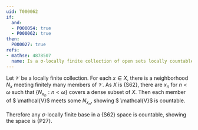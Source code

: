 ```yaml
---
uid: T000062
if:
  and:
  - P000054: true
  - P000062: true
then:
  P000027: true
refs:
- mathse: 4878507
  name: Is a σ-locally finite collection of open sets locally countable?
---
```


Let $\mathcal{V}$ be a locally finite collection. For each $x \in X$, there is a neighborhood 
$N_x$ meeting finitely many members of $\mathcal{V}$. As $X$ is {S62}, there are 
$x_n$ for $n<\omega$ such that $\{N_{x_n}:n<\omega\}$ covers a dense subset of $X$. Then each 
member of $ \mathcal{V}$ meets some $N_{x_n}$, showing $ \mathcal{V}$ is countable.

Therefore any $\sigma$-locally finite base in a {S62} space is countable, showing 
the space is {P27}.
